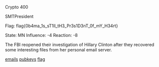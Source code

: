Crypto 400

SMTPresident

Flag: flag{0b4ma_1s_sT1ll_tH3_Pr3s1D3nT_0f_mY_H34rt}

State: MN
Influence: -4
Reaction: -8



The FBI reopened their investigation of Hillary Clinton after they recovered some interesting files from her personal email server.

[emails](https://s3.amazonaws.com/hackthevote/emails.7447eb2595600258fc12333bfe89e2e1a4e4c75ec5d85246aa5a3e22c2be0d9a.tar.gz)
[pubkeys](https://s3.amazonaws.com/hackthevote/pubkeys.57e8119c230ea2b76ae5af9ff6681ad090cbd5473965df5935d07cd25a8d55aa.tar.gz)
[flag](https://s3.amazonaws.com/hackthevote/flag.76ce6f536a36e4b8a79d00736bc6f4f381e38b0a05148b7b041e47abd0fc0777.ctxt)
